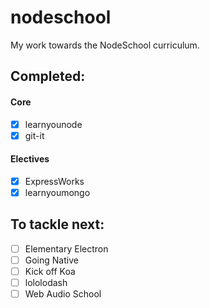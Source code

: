 # nodeschool
My work towards the NodeSchool curriculum.

## Completed:

#### Core

- [x] learnyounode
- [x] git-it

#### Electives
- [x] ExpressWorks
- [x] learnyoumongo

## To tackle next:
- [ ] Elementary Electron
- [ ] Going Native
- [ ] Kick off Koa
- [ ] lololodash
- [ ] Web Audio School
